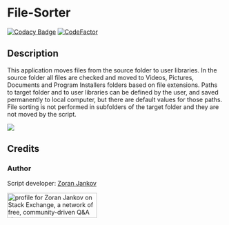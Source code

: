 # File-Sorter

[![Codacy Badge](https://api.codacy.com/project/badge/Grade/c735e36fa1c949a7bf06ca902e8eb29b)](https://app.codacy.com/manual/zoran.jankov.87/File-Sorter?utm_source=github.com&utm_medium=referral&utm_content=Zoran-Jankov/File-Sorter&utm_campaign=Badge_Grade_Dashboard)
[![CodeFactor](https://www.codefactor.io/repository/github/zoran-jankov/file-sorter/badge)](https://www.codefactor.io/repository/github/zoran-jankov/file-sorter)

## Description

This application moves files from the source folder to user libraries. In the source folder all files are checked and moved to Videos, Pictures, Documents and Program Installers folders based on file extensions. Paths to target folder and to user libraries can be defined by the user, and saved permanently to local computer, but there are default values for those paths. File sorting is not performed in subfolders of the target folder and they are not moved by the script.

![](https://github.com/Zoran-Jankov/File-Sorter/blob/master/File%20Sorter.png)

## Credits

### Author

Script developer:  [Zoran Jankov](https://www.linkedin.com/in/zoran-jankov-b1054b196/)

<a href="https://stackexchange.com/users/12947676/zoran-jankov"><img src="https://stackexchange.com/users/flair/12947676.png" width="208" height="58" alt="profile for Zoran Jankov on Stack Exchange, a network of free, community-driven Q&amp;A sites" title="profile for Zoran Jankov on Stack Exchange, a network of free, community-driven Q&amp;A sites" /></a>
